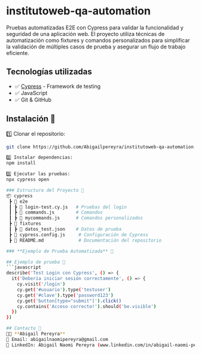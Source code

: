 # institutoweb-qa-automation
Pruebas automatizadas E2E con Cypress para validar la funcionalidad y seguridad de una aplicación web. El proyecto utiliza técnicas de automatización como fixtures y comandos personalizados para simplificar la validación de múltiples casos de prueba y asegurar un flujo de trabajo eficiente.
## Tecnologías utilizadas
- ✅ [Cypress](https://www.cypress.io/) - Framework de testing
- ✅ JavaScript
- ✅ Git & GitHub
## Instalación 🔧

1️⃣ Clonar el repositorio:  
```bash
git clone https://github.com/Abigailpereyra/institutoweb-qa-automation.git

2️⃣ Instalar dependencias:
npm install

3️⃣ Ejecutar las pruebas:
npx cypress open

### Estructura del Proyecto 📂
📦 cypress
 ┣ 📂 e2e
 ┃ ┣ 📜 login-test.cy.js   # Pruebas del login
 ┃ ┣ 📜 commands.js        # Comandos
 ┃ ┣ 📜 mycommands.js      # Comandos personalizados
 ┣ 📂 fixtures
 ┃ ┣ 📜 datos_test.json    # Datos de prueba
 ┣ 📜 cypress.config.js     # Configuración de Cypress
 ┣ 📜 README.md             # Documentación del repositorio

### **Ejemplo de Prueba Automatizada** 🎯

## Ejemplo de prueba 🚀
```javascript
describe('Test Login con Cypress', () => {
  it('Debería iniciar sesión correctamente', () => {
    cy.visit('/login')
    cy.get('#usuario').type('testuser')
    cy.get('#clave').type('password123')
    cy.get('button[type="submit"]').click()
    cy.contains('Acceso correcto!').should('be.visible')
  })
})

## Contacto 📧
👩‍💻 **Abigail Pereyra**  
📧 Email: abigailnaomipereyra@gmail.com  
🔗 LinkedIn: Abigail Naomi Pereyra (www.linkedin.com/in/abigail-naomi-pereyra)  
